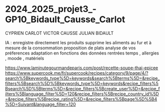# 2024_2025_projet3_-GP10_Bidault_Causse_Carlot
CYPRIEN CARLOT
VICTOR CAUSSE
JULIAN BIDAULT





IA :
enregistre directement les produits 
supprime les aliments au fur et à mesure de la consommation 
proposition de plats 
analyse de vos préferences
adaptation en fonctions des données rentrées 
temps , allergies , moode , matériels 


https://www.laminutegourmandeparis.com/post/recette-soupe-thai-epicee
https://www.supercook.me/fr/supercook/recipes/category/9/page/4/?search%5Bkeywords_type%5D=keywords&search%5Bterms%5D=&recipe_filters%5Bsearch%5D%5Bkeywords_type%5D=keywords&recipe_filters%5Bsearch%5D%5Bterms%5D=&recipe_filters%5Bcreate_user%5D=&recipe_filters%5Blanguage_filter%5D=120&recipe_filters%5Brecipe_country_id%5D=&recipe_filters%5Brecipe_rating%5D=&recipe_filters%5Bpage%5D%5B4%5D=Suivant&language_filter=120


